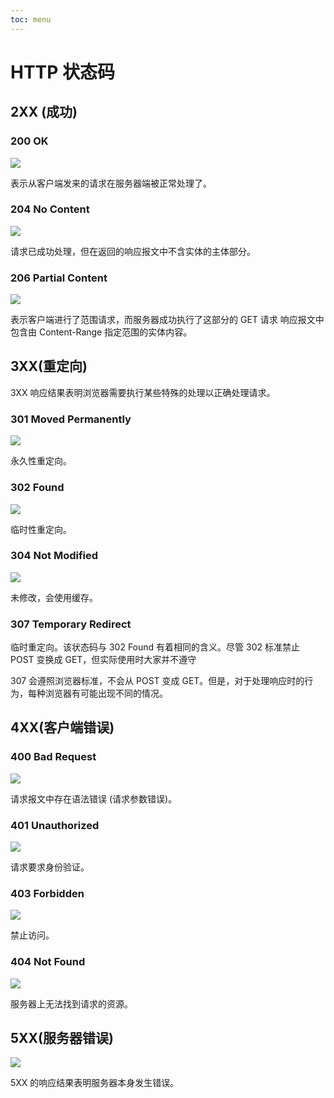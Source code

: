 ```yaml
---
toc: menu
---
```


# HTTP 状态码

## 2XX (成功)

### 200 OK

![](/dumi-site/images/browser/http/200.png)

表示从客户端发来的请求在服务器端被正常处理了。

### 204 No Content

![](/dumi-site/images/browser/http/204.png)

请求已成功处理，但在返回的响应报文中不含实体的主体部分。

### 206 Partial Content

![](/dumi-site/images/browser/http/206.png)

表示客户端进行了范围请求，而服务器成功执行了这部分的 GET 请求
响应报文中包含由 Content-Range 指定范围的实体内容。

## 3XX(重定向)

3XX 响应结果表明浏览器需要执行某些特殊的处理以正确处理请求。

### 301 Moved Permanently

![](/dumi-site/images/browser/http/301.png)

永久性重定向。

### 302 Found

![](/dumi-site/images/browser/http/302.png)

临时性重定向。

### 304 Not Modified

![](/dumi-site/images/browser/http/304.png)

未修改，会使用缓存。

### 307 Temporary Redirect

临时重定向。该状态码与 302 Found 有着相同的含义。尽管 302 标准禁止 POST 变换成 GET，但实际使用时大家并不遵守

307 会遵照浏览器标准，不会从 POST 变成 GET。但是，对于处理响应时的行为，每种浏览器有可能出现不同的情况。

## 4XX(客户端错误)

### 400 Bad Request

![](/dumi-site/images/browser/http/400.png)

请求报文中存在语法错误 (请求参数错误)。

### 401 Unauthorized

![](/dumi-site/images/browser/http/401.png)

请求要求身份验证。

### 403 Forbidden

![](/dumi-site/images/browser/http/403.png)

禁止访问。

### 404 Not Found

![](/dumi-site/images/browser/http/404.png)

服务器上无法找到请求的资源。

## 5XX(服务器错误)

![](/dumi-site/images/browser/http/500.png)

5XX 的响应结果表明服务器本身发生错误。
